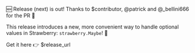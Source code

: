 🆕 Release (next) is out! Thanks to $contributor, @patrick and @_bellini666 for the PR 👏

This release introduces a new, more convenient way to handle optional values in Strawberry: `strawberry.Maybe`! 🎉

Get it here 👉 $release_url

